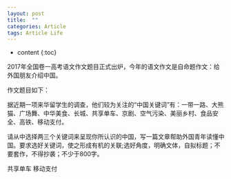 ```yaml
---
layout: post
title:  ""
categories: Article
tags: Article Life
---
```


* content
{:toc}

2017年全国卷一高考语文作文题目正式出炉，今年的语文作文是自命题作文：给外国朋友介绍中国。

作文题目如下：

据近期一项来华留学生的调查，他们较为关注的“中国关键词”有：一带一路、大熊猫、广场舞、中华美食、长城、共享单车、京剧、空气污染、美丽乡村、食品安全、高铁、移动支付。

请从中选择两三个关键词来呈现你所认识的中国，写一篇文章帮助外国青年读懂中国。要求选好关键词，使之形成有机的关联;选好角度，明确文体，自拟标题；不要套作，不得抄袭；不少于800字。

共享单车 移动支付 
















